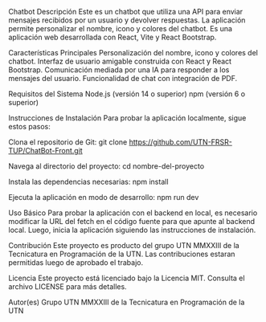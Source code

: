 Chatbot
Descripción
Este es un chatbot que utiliza una API para enviar mensajes recibidos por un usuario y devolver respuestas. La aplicación permite personalizar el nombre, icono y colores del chatbot. Es una aplicación web desarrollada con React, Vite y React Bootstrap.

Características Principales
Personalización del nombre, icono y colores del chatbot.
Interfaz de usuario amigable construida con React y React Bootstrap.
Comunicación mediada por una IA para responder a los mensajes del usuario.
Funcionalidad de chat con integración de PDF.

Requisitos del Sistema
Node.js (versión 14 o superior)
npm (versión 6 o superior)

Instrucciones de Instalación
Para probar la aplicación localmente, sigue estos pasos:

Clona el repositorio de Git:
git clone https://github.com/UTN-FRSR-TUP/ChatBot-Front.git

Navega al directorio del proyecto:
cd nombre-del-proyecto

Instala las dependencias necesarias:
npm install

Ejecuta la aplicación en modo de desarrollo:
npm run dev


Uso Básico
Para probar la aplicación con el backend en local, es necesario modificar la URL del fetch en el código fuente para que apunte al backend local. Luego, inicia la aplicación siguiendo las instrucciones de instalación.

Contribución
Este proyecto es producto del grupo UTN MMXXIII de la Tecnicatura en Programación de la UTN. Las contribuciones estaran permitidas luego de aprobado el trabajo.

Licencia
Este proyecto está licenciado bajo la Licencia MIT. Consulta el archivo LICENSE para más detalles.

Autor(es)
Grupo UTN MMXXIII de la Tecnicatura en Programación de la UTN

